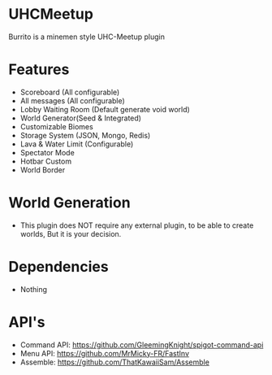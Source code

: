 # UHCMeetup
Burrito is a minemen style UHC-Meetup plugin

# Features
* Scoreboard (All configurable)
* All messages (All configurable)
* Lobby Waiting Room (Default generate void world)
* World Generator(Seed & Integrated)
* Customizable Biomes
* Storage System (JSON, Mongo, Redis)
* Lava & Water Limit (Configurable)
* Spectator Mode
* Hotbar Custom
* World Border

# World Generation
* This plugin does NOT require any external plugin, to be able to create worlds, But it is your decision.

# Dependencies
* Nothing

# API's
* Command API: https://github.com/GleemingKnight/spigot-command-api
* Menu API: https://github.com/MrMicky-FR/FastInv
* Assemble: https://github.com/ThatKawaiiSam/Assemble
